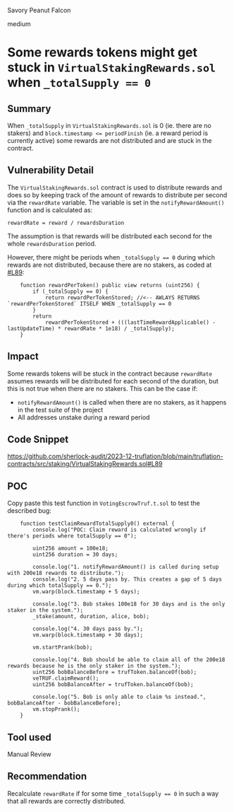 Savory Peanut Falcon

medium

# Some rewards tokens might get stuck in `VirtualStakingRewards.sol` when `_totalSupply == 0`

## Summary

When `_totalSupply` in `VirtualStakingRewards.sol` is 0 (ie. there are no stakers) and `block.timestamp <= periodFinish` (ie. a reward period is currently active) some rewards are not distributed and are stuck in the contract.

## Vulnerability Detail

The `VirtualStakingRewards.sol` contract is used to distribute rewards and does so by keeping track of the amount of rewards to distribute per second via the `rewardRate` variable. The variable is set in the `notifyRewardAmount()` function and is calculated as:
```solidity
rewardRate = reward / rewardsDuration
```
The assumption is that rewards will be distributed each second for the whole `rewardsDuration` period.

However, there might be periods when `_totalSupply == 0` during which rewards are not distributed, because there are no stakers, as coded at [#L89](https://github.com/sherlock-audit/2023-12-truflation/blob/main/truflation-contracts/src/staking/VirtualStakingRewards.sol#L89):
```solidity
    function rewardPerToken() public view returns (uint256) {
        if (_totalSupply == 0) {
            return rewardPerTokenStored; //<-- AWLAYS RETURNS `rewardPerTokenStored` ITSELF WHEN _totalSupply == 0
        }
        return
            rewardPerTokenStored + (((lastTimeRewardApplicable() - lastUpdateTime) * rewardRate * 1e18) / _totalSupply);
    }
```

## Impact
Some rewards tokens will be stuck in the contract because `rewardRate` assumes rewards will be distributed for each second of the duration, but this is not true when there are no stakers. This can be the case if:
- `notifyRewardAmount()` is called when there are no stakers, as it happens in the test suite of the project
- All addresses unstake during a reward period

## Code Snippet
https://github.com/sherlock-audit/2023-12-truflation/blob/main/truflation-contracts/src/staking/VirtualStakingRewards.sol#L89

## POC
Copy paste this test function in `VotingEscrowTruf.t.sol` to test the described bug:

```solidity
    function testClaimRewardTotalSupply0() external {
        console.log("POC: Claim reward is calculated wrongly if there's periods where totalSupply == 0");

        uint256 amount = 100e18;
        uint256 duration = 30 days;

        console.log("1. notifyRewardAmount() is called during setup with 200e18 rewards to distribute.");
        console.log("2. 5 days pass by. This creates a gap of 5 days during which totalSupply == 0.");
        vm.warp(block.timestamp + 5 days);

        console.log("3. Bob stakes 100e18 for 30 days and is the only staker in the system.");
        _stake(amount, duration, alice, bob);

        console.log("4. 30 days pass by.");
        vm.warp(block.timestamp + 30 days);

        vm.startPrank(bob);
        
        console.log("4. Bob should be able to claim all of the 200e18 rewards because he is the only staker in the system.");
        uint256 bobBalanceBefore = trufToken.balanceOf(bob);
        veTRUF.claimReward();
        uint256 bobBalanceAfter = trufToken.balanceOf(bob);

        console.log("5. Bob is only able to claim %s instead.", bobBalanceAfter - bobBalanceBefore);
        vm.stopPrank();
    }
```

## Tool used

Manual Review

## Recommendation

Recalculate `rewardRate` if for some time `_totalSupply == 0` in such a way that all rewards are correctly distributed.
